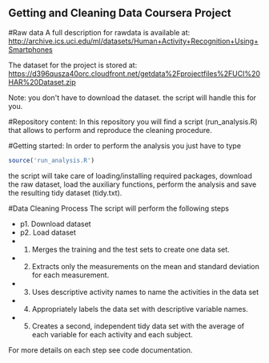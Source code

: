 ## Getting and Cleaning Data Coursera Project

#Raw data
A full description for rawdata is available at:
http://archive.ics.uci.edu/ml/datasets/Human+Activity+Recognition+Using+Smartphones

The dataset for the project is stored at:
https://d396qusza40orc.cloudfront.net/getdata%2Fprojectfiles%2FUCI%20HAR%20Dataset.zip 

Note: you don't have to download the dataset. the script will handle this for you.

#Repository content:
In this repository you will find a script (run_analysis.R) that allows to perform and reproduce the cleaning procedure.


#Getting started:
In order to perform the analysis you just have to type 
```r 
source('run_analysis.R') 
```
the script will take care of loading/installing required packages, download the raw dataset, load the auxiliary functions, perform the analysis and save the resulting tidy dataset (tidy.txt).

#Data Cleaning Process
The script will perform the following steps
- p1. Download dataset
- p2. Load dataset
- 1. Merges the training and the test sets to create one data set.
- 2. Extracts only the measurements on the mean and standard deviation for each measurement. 
- 3. Uses descriptive activity names to name the activities in the data set
- 4. Appropriately labels the data set with descriptive variable names. 
- 5. Creates a second, independent tidy data set with the average of each variable for each activity and each subject. 

For  more details on each step see code documentation.
